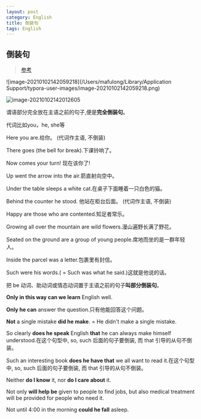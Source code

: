 ```yaml
---
layout: post
category: English
title: 倒装句
tags: English
---
```


## 倒装句

> [参考](https://zhuanlan.zhihu.com/p/26023675)

![image-20210102142059218](/Users/mafulong/Library/Application Support/typora-user-images/image-20210102142059218.png)

![image-20210102142012605](https://cdn.jsdelivr.net/gh/mafulong/mdPic/typora/image-20210102142012605.png)



谓语部分完全放在主语之前的句子,便是**完全倒装句**。

代词比如you，he, she等

Here you are.给你。 (代词作主语, 不倒装)

There goes (the bell for break).下课铃响了。

Now comes your turn! 现在该你了!

Up went the arrow into the air.箭直射向空中。

Under the table sleeps a white cat.在桌子下面睡着一只白色的猫。

Behind the counter he stood. 他站在柜台后面。 (代词作主语, 不倒装)

Happy are those who are contented.知足者常乐。

Growing all over the mountain are wild flowers.漫山遍野长满了野花。

Seated on the ground are a group of young people.席地而坐的是一群年轻人。

Inside the parcel was a letter.包裹里有封信。

Such were his words.( = Such was what he said.)这就是他说的话。



把 be 动词、助动词或情态动词置于主语之前的句子**叫部分倒装句**。 

**Only in this way can we learn** English well.

**Only he can** answer the question.只有他能回答这个问题。

**Not** a single mistake **did he make**. = He didn't make a single mistake.

So clearly **does he speak** English **that** he can always make himself understood.在这个句型中, so, such 后面的句子要倒装, 而 that 引导的从句不倒装。

Such an interesting book **does he have that** we all want to read it.在这个句型中, so, such 后面的句子要倒装, 而 that 引导的从句不倒装。

Neither **do I know** it, nor **do I care about** it.

Not only **will help be** given to people to find jobs, but also medical treatment will be provided for people who need it.

Not until 4:00 in the morning **could he fall** asleep.